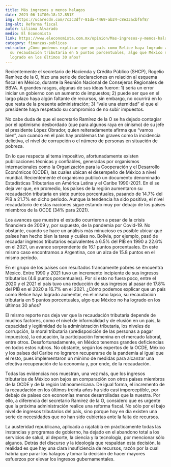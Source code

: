 ```yaml
---
title: Más ingresos y menos halagos
date: 2023-06-14T00:18:12.851Z
img: https://ucarecdn.com/7c3c3df7-81da-4469-ab24-c8e33acbf6f8/
img-alt: Reforma fiscal
autor: Liliana Alvarado
medio: El Economista
link: https://www.eleconomista.com.mx/opinion/Mas-ingresos-y-menos-halagos-20230613-0103.html
category: finanzas-publicas
extracto: ¿Cómo podemos explicar que un país como Belice haya logrado aumentar
  su recaudación tributaria en 5 puntos porcentuales, algo que México no ha
  logrado en los últimos 30 años?
---
```

Recientemente el secretario de Hacienda y Crédito Público (SHCP), Rogelio Ramírez de la O, hizo una serie de declaraciones en relación al esquema fiscal en México, durante la Reunión Nacional de Consejeros Regionales de BBVA. A grandes rasgos, algunas de sus ideas fueron: 1) sería un error iniciar un gobierno con un aumento de impuestos; 2) puede ser que en el largo plazo haya algún faltante de recursos, sin embargo, no ocurrirá en lo que resta de la presente administración; 3) “vale una eternidad” el que el presidente haya respetado su compromiso de no subir impuestos.

No cabe duda de que el secretario Ramírez de la O se ha dejado contagiar por el optimismo desbordado (que para algunos raya en cinismo) de su jefe el presidente López Obrador, quien reiteradamente afirma que “vamos bien”, aun cuando en el país hay problemas tan graves como la incidencia delictiva, el nivel de corrupción o el número de personas en situación de pobreza.

En lo que respecta al tema impositivo, afortunadamente existen publicaciones técnicas y confiables, generadas por organismos internacionales como la Organización para la Cooperación y el Desarrollo Económicos (OCDE), las cuales ubican el desempeño de México a nivel mundial. Recientemente el organismo publicó un documento denominado Estadísticas Tributarias en América Latina y el Caribe 1990-2021. En él se deja ver que, en promedio, los países de la región aumentaron su recaudación tributaria en siete puntos porcentuales, pasando de 14.7% del PIB a 21.7% en dicho periodo. Aunque la tendencia ha sido positiva, el nivel recaudatorio de estas naciones sigue estando muy por debajo de los países miembros de la OCDE (34% para 2021).

Los avances que muestra el estudio ocurrieron a pesar de la crisis financiera de 2009 y, por supuesto, de la pandemia por Covid-19. No obstante, cuando se hace un análisis más minucioso es posible ubicar qué países han hecho bien la tarea y cuáles no. Bolivia, por ejemplo, pasó de recaudar ingresos tributarios equivalentes a 6.5% del PIB en 1990 a 22.6% en el 2021, un avance sorprendente de 16.1 puntos porcentuales. En este mismo caso encontramos a Argentina, con un alza de 15.8 puntos en el mismo período.

En el grupo de los países con resultados francamente pobres se encuentra México. Entre 1990 y 2021 tuvo un incremento incipiente de sus ingresos tributarios (4.6 puntos porcentuales). Por si esto no fuera poco, entre el 2020 y el 2021 el país tuvo una reducción de sus ingresos al pasar de 17.8% del PIB en el 2020 a 16.7% en el 2021. ¿Cómo podemos explicar que un país como Belice haya logrado aumentar, en el mismo lapso, su recaudación tributaria en 5 puntos porcentuales, algo que México no ha logrado en los últimos 30 años?

El mismo reporte nos deja ver que la recaudación tributaria depende de muchos factores, como el nivel de informalidad y de elusión en un país, la capacidad y legitimidad de la administración tributaria, los niveles de corrupción, la moral tributaria (predisposición de las personas a pagar impuestos), la educación, la participación femenina en el mercado laboral, entre otros. Desafortunadamente, en México tenemos grandes deficiencias en todos estos rubros. No obstante, según los expertos de la OCDE, México y los países del Caribe no lograron recuperarse de la pandemia al igual que el resto, pues implementaron un mínimo de medidas para alcanzar una efectiva recuperación de la economía y, por ende, de la recaudación.

Todas las evidencias nos muestran, una vez más, que los ingresos tributarios de México son bajos en comparación con otros países miembros de la OCDE y de la región latinoamericana. De igual forma, el incremento de la recaudación en los últimos treinta años ha sido casi imperceptible, por debajo de países con economías menos desarrolladas que la nuestra. Por ello, a diferencia del secretario Ramírez de la O, considero que es urgente que la próxima administración realice una reforma fiscal. No sólo por el bajo nivel de ingresos tributarios del país, sino porque hoy en día existen una serie de necesidades que no han sido cubiertas ante la falta de recursos.

La austeridad republicana, aplicada a rajatabla en prácticamente todas las instancias y programas de gobierno, ha dejado en el abandono total a los servicios de salud, al deporte, la ciencia y la tecnología, por mencionar sólo algunos. Detrás del discurso y la ideología que respaldan esta decisión, la realidad es que hay una clara insuficiencia de recursos, razón por la cual habría que parar los halagos y tomar la decisión de hacer mayores esfuerzos por elevar los ingresos gubernamentales.
